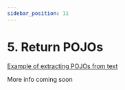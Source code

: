```yaml
---
sidebar_position: 11
---
```


# 5. Return POJOs

[Example of extracting POJOs from text]( https://github.com/langchain4j/langchain4j-examples/blob/337186583f4dc5e4e122b0cdf0a42ddb586c7fe0/other-examples/src/main/java/OtherServiceExamples.java#L133)

More info coming soon